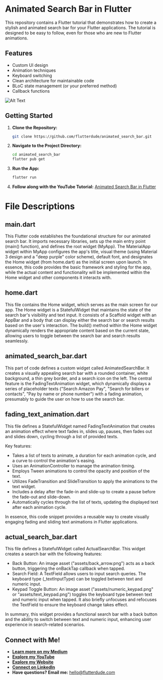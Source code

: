 # Animated Search Bar in Flutter
This repository contains a Flutter tutorial that demonstrates how to create a stylish and animated search bar for your Flutter applications. The tutorial is designed to be easy to follow, even for those who are new to Flutter animations.

## Features
* Custom UI design
* Animation techniques
* Keyboard switching
* Clean architecture for maintainable code
* BLoC state management (or your preferred method)
* Callback functions

![Alt Text](https://firebasestorage.googleapis.com/v0/b/personal-b745e.appspot.com/o/Thumbnails%2Fanimated_search_bar.jpg?alt=media&token=fa520259-5610-4543-a6b9-4b743b1c5343)

## Getting Started

1. **Clone the Repository:**
   ```bash
   git clone https://github.com/flutterdude/animated_search_bar.git
    ```
2. **Navigate to the Project Directory:**
    ```bash
    cd animated_search_bar
   flutter pub get
    ```
3. **Run the App:**
    ```bash
    flutter run
    ```
4. **Follow along with the YouTube Tutorial:**
   [Animated Search Bar in Flutter](https://www.youtube.com/watch?v=_nR9i4XojfA)

# File Descriptions

## main.dart
This Flutter code establishes the foundational structure for our animated search bar. It imports necessary libraries, sets up the main entry point (main() function), and defines the root widget (MyApp). The MaterialApp widget within MyApp configures the app's title, visual theme (using Material 3 design and a "deep purple" color scheme), default font, and designates the Home widget (from home.dart) as the initial screen upon launch. In essence, this code provides the basic framework and styling for the app, while the actual content and functionality will be implemented within the Home widget and other components it interacts with.

## home.dart
This file contains the Home widget, which serves as the main screen for our app. The Home widget is a StatefulWidget that maintains the state of the search bar's visibility and text input. It consists of a Scaffold widget with an AppBar and a body that can display either the search bar or search results based on the user's interaction. The build() method within the Home widget dynamically renders the appropriate content based on the current state, allowing users to toggle between the search bar and search results seamlessly.

## animated_search_bar.dart
This part of code defines a custom widget called AnimatedSearchBar. It creates a visually appealing search bar with a rounded container, white background, a thin grey border, and a search icon on the left. The central feature is the FadingTextAnimation widget, which dynamically displays a series of placeholder texts ("Search Amazon Pay", "Search for billers or contacts", "Pay by name or phone number") with a fading animation, presumably to guide the user on how to use the search bar.

## fading_text_animation.dart
This file defines a StatefulWidget named FadingTextAnimation that creates an animation effect where text fades in, slides up, pauses, then fades out and slides down, cycling through a list of provided texts.

Key features:
- Takes a list of texts to animate, a duration for each animation cycle, and a curve to control the animation's easing.
- Uses an AnimationController to manage the animation timing.
- Employs Tween animations to control the opacity and position of the text.
- Utilizes FadeTransition and SlideTransition to apply the animations to the text widget.
- Includes a delay after the fade-in and slide-up to create a pause before the fade-out and slide-down.
- Automatically cycles through the list of texts, updating the displayed text after each animation cycle.

In essence, this code snippet provides a reusable way to create visually engaging fading and sliding text animations in Flutter applications.

## actual_search_bar.dart
This file defines a StatefulWidget called ActualSearchBar. This widget creates a search bar with the following features:
- Back Button: An image asset ("assets/back_arrow.png") acts as a back button, triggering the onBackTap callback when tapped.
- Search Field: A TextField allows users to input search queries. The keyboard type (_textInputType) can be toggled between text and numeric input.
- Keypad Toggle Button: An image asset ("assets/numeric_keypad.png" or "assets/text_keypad.png") toggles the keyboard type between text and numeric input when tapped. It also briefly unfocuses and refocuses the TextField to ensure the keyboard change takes effect.

In summary, this widget provides a functional search bar with a back button and the ability to switch between text and numeric input, enhancing user experience in search-related scenarios.


## Connect with Me!

* **[Learn more on my Medium](https://medium.com/flutterdude)**
* **[Explore my YouTube](https://www.youtube.com/@theflutterdude)**
* **[Explore my Website](https://flutterdude.com/)**
* **[Connect on LinkedIn](https://www.linkedin.com/company/flutterdude)**
* **Have questions? Email me:** hello@flutterdude.com